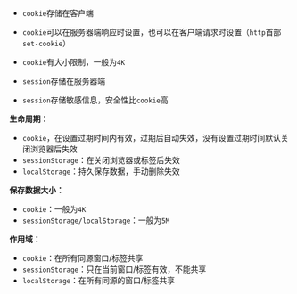 - `cookie`存储在客户端
- `cookie`可以在服务器端响应时设置，也可以在客户端请求时设置（`http`首部`set-cookie`）
- `cookie`有大小限制，一般为`4K`

- `session`存储在服务器端
- `session`存储敏感信息，安全性比`cookie`高

**生命周期：**

- `cookie`，在设置过期时间内有效，过期后自动失效，没有设置过期时间默认关闭浏览器后失效
- `sessionStorage`：在关闭浏览器或标签后失效
- `localStorage`：持久保存数据，手动删除失效

**保存数据大小：**

- `cookie`：一般为`4K`
- `sessionStorage/localStorage`：一般为`5M`

**作用域：**

- `cookie`：在所有同源窗口/标签共享
- `sessionStorage`：只在当前窗口/标签有效，不能共享
- `localStorage`：在所有同源的窗口/标签共享